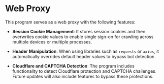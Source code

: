 # Web Proxy

This program serves as a web proxy with the following features:

- **Session Cookie Management**: It stores session cookies and then overwrites cookie values to enable single sign-on for crawling across multiple devices or multiple processes.

- **Header Manipulation**: When using libraries such as `requests` or `axios`, it automatically overrides default header values to bypass bot detection.

- **Cloudflare and CAPTCHA Detection**: The program includes functionality to detect Cloudflare protection and CAPTCHA challenges. Future updates will also include features to bypass these protections.

